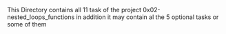 This Directory contains all 11 task of the project 0x02-nested_loops_functions 
in addition it may contain al the 5 optional tasks or some of them 
